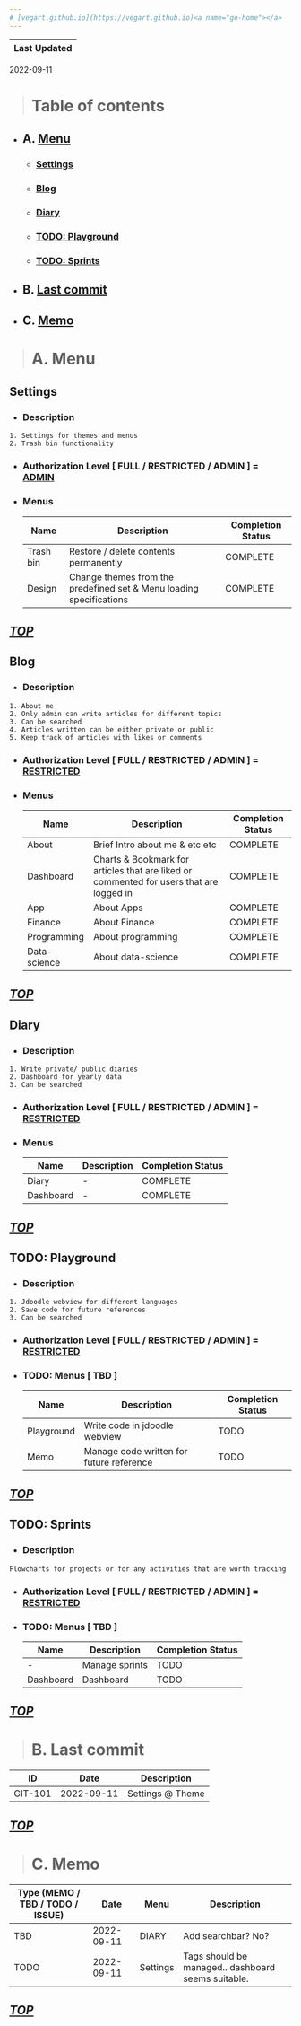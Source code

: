 ```yaml
---
# [vegart.github.io](https://vegart.github.io)<a name="go-home"></a>
---
```


| Last Updated | 
|--|
2022-09-11 


> # Table of contents
- ## A. [Menu](#go-menu)
  - ### [Settings](#go-settings)
  - ### [Blog](#go-blog)
  - ### [Diary](#go-diary)
  - ### [ TODO: Playground](#go-playground)
  - ### [ TODO: Sprints](#go-sprints)
- ## B. [Last commit](#go-commit)
- ## C. [Memo](#go-memo)

  
> # A. Menu<a name="go-menu"></a>

## Settings <a name="go-settings"></a>
- ### Description
```description_p
1. Settings for themes and menus
2. Trash bin functionality
```
- ### Authorization Level [ FULL / RESTRICTED / ADMIN ] = <ins>ADMIN</ins>
- ### Menus
  |Name|Description|Completion Status|
  |--|--|--|
  Trash bin | Restore / delete contents permanently | COMPLETE
  Design | Change themes from the predefined set & Menu loading specifications | COMPLETE
  

***[TOP](#go-home)***
---
## Blog <a name="go-blog"></a>
- ### Description
```description_p
1. About me
2. Only admin can write articles for different topics
3. Can be searched
4. Articles written can be either private or public
5. Keep track of articles with likes or comments
```
- ### Authorization Level [ FULL / RESTRICTED / ADMIN ] = <ins>RESTRICTED</ins>
- ### Menus
  |Name|Description|Completion Status|
  |--|--|--|
  About| Brief Intro about me & etc etc | COMPLETE
  Dashboard | Charts & Bookmark for articles that are liked or commented for users that are logged in | COMPLETE
  App | About Apps | COMPLETE
  Finance | About Finance | COMPLETE
  Programming | About programming | COMPLETE
  Data-science | About data-science | COMPLETE

***[TOP](#go-home)***
---
## Diary <a name="go-diary"></a>
- ### Description
```description_p
1. Write private/ public diaries
2. Dashboard for yearly data
3. Can be searched
```
- ### Authorization Level [ FULL / RESTRICTED / ADMIN ] = <ins>RESTRICTED</ins>
- ### Menus
  |Name|Description|Completion Status|
  |--|--|--|
  Diary | - | COMPLETE
  Dashboard | - | COMPLETE
  

***[TOP](#go-home)***
---
## TODO: Playground <a name="go-playground"></a>
- ### Description
```description_p
1. Jdoodle webview for different languages
2. Save code for future references
3. Can be searched
```
- ### Authorization Level [ FULL / RESTRICTED / ADMIN ] = <ins>RESTRICTED</ins>
- ### TODO: Menus [ TBD ]
  |Name|Description|Completion Status|
  |--|--|--|
  Playground | Write code in jdoodle webview | TODO
  Memo | Manage code written for future reference | TODO

***[TOP](#go-home)***
---

## TODO: Sprints <a name="go-sprints"></a>
- ### Description
```description_p
Flowcharts for projects or for any activities that are worth tracking
```
- ### Authorization Level [ FULL / RESTRICTED / ADMIN ] = <ins>RESTRICTED</ins>
- ### TODO: Menus [ TBD ]
  |Name|Description|Completion Status|
  |--|--|--|
  - | Manage sprints | TODO
  Dashboard | Dashboard | TODO
  

***[TOP](#go-home)***
---

> # B. Last commit <a name="go-commit"></a>
| ID | Date | Description
|--|--|--|
GIT-101 | 2022-09-11 | Settings @ Theme

***[TOP](#go-home)***
---
> # C. Memo <a name="go-memo"></a>
| Type (MEMO / TBD / TODO / ISSUE) | Date | Menu | Description |
|--|--|--|--|
 TBD  | 2022-09-11 | DIARY | Add searchbar? No?
 TODO | 2022-09-11 | Settings | Tags should be managed.. dashboard seems suitable.


***[TOP](#go-home)***
---







